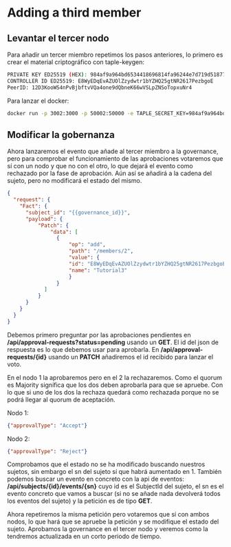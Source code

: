 # Adding a third member

## Levantar el tercer nodo

Para añadir un tercer miembro repetimos los pasos anteriores, lo primero es crear el material criptográfico con taple-keygen:

```bash
PRIVATE KEY ED25519 (HEX): 984af9a964bd6534418696814fa96244e7d719d51877e8e449514e941ff0c7d6
CONTROLLER ID ED25519: E8WyEDqEvAZUOlZzydwtr1bYZHQ25gtNR2617PezbgoE
PeerID: 12D3KooWS4nPvBjbftvVQa4one9dQbneK66wVSLpZNSoTopxuNr4
```

Para lanzar el docker:

```bash
docker run -p 3002:3000 -p 50002:50000 -e TAPLE_SECRET_KEY=984af9a964bd6534418696814fa96244e7d719d51877e8e449514e941ff0c7d6 -e TAPLE_HTTP=true opencanarias/taple-client:0.2 -e TAPLE_NETWORK_KNOWN_NODE=/ip4/{addr}/tcp/50000/p2p/12D3KooWLXexpg81PjdjnrhmHUxN7U5EtfXJgr9cahei1SJ9Ub3B -e TAPLE_NETWORK_LISTEN_ADDR=/ip4/0.0.0.0/tcp/50000
```

## Modificar la gobernanza

Ahora lanzaremos el evento que añade al tercer miembro a la governance, pero para comprobar el funcionamiento de las aprobaciones votaremos que sí con un nodo y que no con el otro, lo que dejará el evento como rechazado por la fase de aprobación. Aún así se añadirá a la cadena del sujeto, pero no modificará el estado del mismo.

```json
{
  "request": {
    "Fact": {
      "subject_id": "{{governance_id}}",
      "payload": {
          "Patch": {
              "data": [
                {
                    "op": "add",
                    "path": "/members/2",
                    "value": {
                    "id": "E8WyEDqEvAZUOlZzydwtr1bYZHQ25gtNR2617PezbgoE",
                    "name": "Tutorial3"
                    }
                }
            ]
          }
      }
    }
  }
}
```

Debemos primero preguntar por las aprobaciones pendientes en **/api/approval-requests?status=pending** usando un **GET**. El id del json de respuesta es lo que debemos usar para aprobarla. En **/api/approval-requests/{id}** usando un **PATCH** añadiremos el id recibido para lanzar el voto.

En el nodo 1 la aprobaremos pero en el 2 la rechazaremos. Como el quorum es Majority significa que los dos deben aprobarla para que se apruebe. Con lo que si uno de los dos la rechaza quedará como rechazada porque no se podrá llegar al quorum de aceptación.

Nodo 1:

```json
{"approvalType": "Accept"}
```

Nodo 2:

```json
{"approvalType": "Reject"}
```

Comprobamos que el estado no se ha modificado buscando nuestros sujetos, sin embargo el sn del sujeto sí que habrá aumentado en 1. También podemos buscar un evento en concreto con la api de eventos: **/api/subjects/{id}/events/{sn}** cuyo id es el SubjectId del sujeto, el sn es el evento concreto que vamos a buscar (si no se añade nada devolverá todos los eventos del sujeto) y la petición es de tipo **GET**.

Ahora repetiremos la misma petición pero votaremos que sí con ambos nodos, lo que hará que se apruebe la petición y se modifique el estado del sujeto. Aprobamos la governance en el tercer nodo y veremos como la tendremos actualizada en un corto periodo de tiempo.
